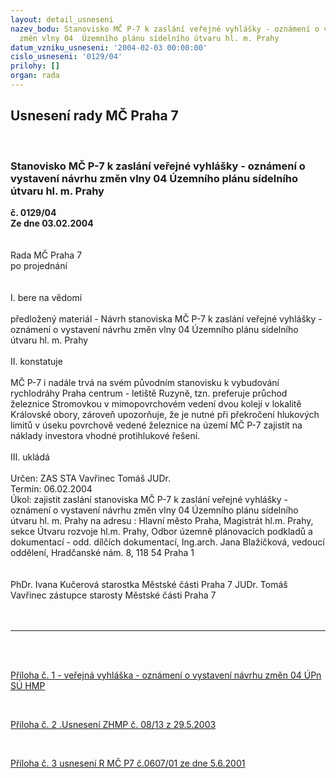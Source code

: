 ```yaml
---
layout: detail_usneseni
nazev_bodu: Stanovisko MČ P-7 k zaslání veřejné vyhlášky - oznámení o vystavení návrhu
  změn vlny 04  Územního plánu sídelního útvaru hl. m. Prahy
datum_vzniku_usneseni: '2004-02-03 00:00:00'
cislo_usneseni: '0129/04'
prilohy: []
organ: rada
---
```

<div id="ucUsn_pList" class="usn">
	<span><h2>Usnesení rady MČ Praha 7 </h2>
<br></span><div class="standBody">
<span><h3>Stanovisko MČ P-7 k zaslání veřejné vyhlášky - oznámení o vystavení návrhu změn vlny 04  Územního plánu sídelního útvaru hl. m. Prahy</h3></span><div class="center">
		<strong>č. 0129/04</strong><br>
	</div>
<div class="center">
		<strong>Ze dne 03.02.2004</strong><br><br>
	</div>
<br>Rada MČ Praha 7 <br>po projednání <br><br><br>I. bere na vědomí <br><br>předložený materiál - Návrh stanoviska MČ P-7 k zaslání veřejné vyhlášky - oznámení o vystavení návrhu změn vlny 04 Územního plánu sídelního útvaru hl. m. Prahy <br><br>II. konstatuje <br><br>MČ P-7 i nadále trvá na svém původním stanovisku k vybudování rychlodráhy Praha centrum - letiště Ruzyně, tzn. preferuje průchod železnice Stromovkou v mimopovrchovém vedení dvou kolejí v lokalitě Královské obory, zároveň upozorňuje, že je nutné při překročení hlukových limitů v úseku povrchově vedené železnice na území MČ P-7 zajistit na náklady investora vhodné protihlukové řešení. <br><br>III. ukládá <br><br>Určen: ZAS STA Vavřinec Tomáš JUDr. <br>Termín: 06.02.2004 <br>Úkol: zajistit zaslání stanoviska MČ P-7 k zaslání veřejné vyhlášky - oznámení o vystavení návrhu změn vlny 04 Územního plánu sídelního útvaru hl. m. Prahy na adresu : Hlavní město Praha, Magistrát hl.m. Prahy, sekce Útvaru rozvoje hl.m. Prahy, Odbor územně plánovacích podkladů a dokumentací - odd. dílčích dokumentací, Ing.arch. Jana Blažíčková, vedoucí oddělení, Hradčanské nám. 8, 118 54 Praha 1 <br><br><br>PhDr. Ivana Kučerová starostka Městské části Praha 7 JUDr. Tomáš Vavřinec zástupce starosty Městské části Praha 7 <br><br><br><hr>
<br><br><p><a href="http://www.praha7.cz/zdroj.aspx?typ=4&amp;Id=998&amp;sh=1818823518" target="_blank" border>Příloha č. 1 - veřejná vyhláška - oznámení o vystavení návrhu změn 04 ÚPn SÚ HMP </a></p>
<br><p><a href="http://www.praha7.cz/zdroj.aspx?typ=4&amp;Id=999&amp;sh=1816013598" target="_blank" border>Příloha č. 2 .Usnesení ZHMP č. 08/13 z 29.5.2003</a></p>
<br><p><a href="http://www.praha7.cz/zdroj.aspx?typ=4&amp;Id=1000&amp;sh=1170358014" target="_blank" border>Příloha č. 3 usnesení R MČ P7 č.0607/01 ze dne 5.6.2001</a></p>
<br>
</div>
</div>